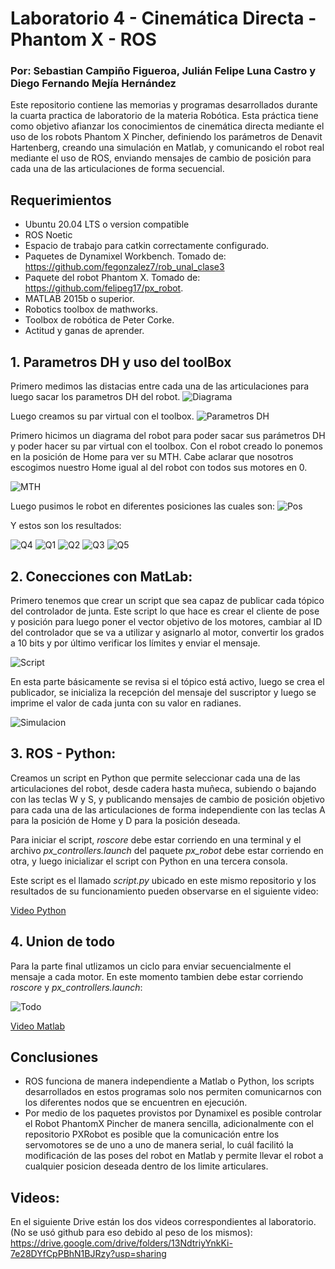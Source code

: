 # Laboratorio 4 - Cinemática Directa - Phantom X - ROS

### Por: Sebastian Campiño Figueroa, Julián Felipe Luna Castro y Diego Fernando Mejía Hernández

Este repositorio contiene las memorias y programas desarrollados durante la cuarta practica de laboratorio de la materia Robótica. Esta práctica tiene como objetivo afianzar los conocimientos de cinemática directa mediante el uso de los robots Phantom X Pincher, definiendo los parámetros de Denavit Hartenberg, creando una simulación en Matlab, y comunicando el robot real mediante el uso de ROS, enviando mensajes de cambio de posición para cada una de las articulaciones de forma secuencial.

## Requerimientos
* Ubuntu 20.04 LTS o version compatible
* ROS Noetic
* Espacio de trabajo para catkin correctamente configurado.
* Paquetes de Dynamixel Workbench.  Tomado de: https://github.com/fegonzalez7/rob_unal_clase3
* Paquete del robot Phantom X. Tomado de: https://github.com/felipeg17/px_robot.
* MATLAB 2015b o superior.
* Robotics toolbox de mathworks.
* Toolbox de robótica de Peter Corke.
* Actitud y ganas de aprender.


## 1. Parametros DH y uso del toolBox
Primero medimos las distacias entre cada una de las articulaciones para luego sacar los parametros DH del robot.
![Diagrama](imagenes/Dibujo.png)

Luego creamos su par virtual con el toolbox.
![Parametros DH](imagenes/DH.jpeg)

Primero hicimos un diagrama del robot para poder sacar sus parámetros DH y poder hacer su par virtual con el toolbox.
Con el robot creado lo ponemos en la posición de Home para ver su MTH. Cabe aclarar que nosotros escogimos nuestro Home igual al del robot con todos sus motores en 0.

![MTH](imagenes/MTH.png)

Luego pusimos le robot en diferentes posiciones las cuales son:
![Pos](imagenes/Pos.jpeg)

Y estos son los resultados:

![Q4](imagenes/q4.jpeg)
![Q1](imagenes/q.jpeg)
![Q2](imagenes/q2.jpeg)
![Q3](imagenes/q3.jpeg)
![Q5](imagenes/q5.jpeg)

## 2. Conecciones con MatLab:

Primero tenemos que crear un script que sea capaz de publicar cada tópico del controlador de junta.
Este script lo que hace es crear el cliente de pose y posición para luego poner el vector objetivo de los motores, cambiar al ID del controlador que se va a utilizar y asignarlo al motor, convertir los grados a 10 bits y por último verificar los límites y enviar el mensaje.

![Script](imagenes/Juntas.jpeg)

En esta parte básicamente se revisa si el tópico está activo, luego se crea el publicador, se inicializa la recepción del mensaje del suscriptor y luego se imprime el valor de cada junta con su valor en radianes.

![Simulacion](imagenes/Simulacion.jpeg)

## 3. ROS - Python:

Creamos un script en Python que permite seleccionar cada una de las articulaciones del robot, desde cadera hasta muñeca, subiendo o bajando con las teclas W y S, y publicando mensajes de cambio de posición objetivo para cada una de las articulaciones de forma independiente con las teclas A para la posición de Home y D para la posición deseada.

Para iniciar el script, *roscore* debe estar corriendo en una terminal y el archivo *px_controllers.launch* del paquete *px_robot* debe estar corriendo en otra, y luego inicializar el script con Python en una tercera consola.

Este script es el llamado *script.py* ubicado en este mismo repositorio y los resultados de su funcionamiento pueden observarse en el siguiente video:

[Video Python](https://drive.google.com/file/d/1_-KfOsTiQ6pyHVKFeQCBFIZZih_lxKfY/view)

## 4. Union de todo
Para la parte final utlizamos un ciclo para enviar secuencialmente el mensaje a cada motor. En este momento tambien debe estar corriendo *roscore* y *px_controllers.launch*:

![Todo](imagenes/Todo.png)


[Video Matlab](https://drive.google.com/file/d/1igj19d1UvNl4yN4Re_1ROIIgYwJcN4xh/view)

## Conclusiones
* ROS funciona de manera independiente a Matlab o Python, los scripts desarrollados en estos programas solo nos permiten comunicarnos con los diferentes nodos que se encuentren en ejecución.
* Por medio de los paquetes provistos por Dynamixel es posible controlar el Robot PhantomX Pincher de manera sencilla, adicionalmente con el repositorio PXRobot es posible que la comunicación entre los servomotores se de uno a uno de manera serial, lo cuál facilitó la modificación de las poses del robot en Matlab y permite llevar el robot a cualquier posicion deseada dentro de los limite articulares.

## Videos:
En el siguiente Drive están los dos videos correspondientes al laboratorio. (No se usó github para eso debido al peso de los mismos):
https://drive.google.com/drive/folders/13NdtriyYnkKi-7e28DYfCpPBhN1BJRzy?usp=sharing

